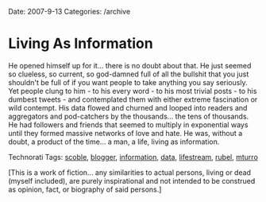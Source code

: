 Date: 2007-9-13
Categories: /archive

# Living As Information

He opened himself up for it... there is no doubt about that.  He just seemed so clueless, so current, so god-damned full of all the bullshit that you just shouldn't be full of if you want people to take anything you say seriously.  Yet people clung to him - to his every word - to his most trivial posts - to his dumbest tweets - and contemplated them with either extreme fascination or wild contempt.  His data flowed and churned and looped into readers and aggregators and pod-catchers by the thousands... the tens of thousands.  He had followers and friends that seemed to multiply in exponential ways until they formed massive networks of love and hate.  He was, without a doubt, a product of the time... a man, a life, living as information.

<!-- Technorati Tags Start -->
<p>Technorati Tags:
<a href="http://technorati.com/tag/scoble" rel="tag">scoble</a>, <a href="http://technorati.com/tag/blogger" rel="tag">blogger</a>, <a href="http://technorati.com/tag/information" rel="tag">information</a>, <a href="http://technorati.com/tag/data" rel="tag">data</a>, <a href="http://technorati.com/tag/lifestream" rel="tag">lifestream</a>,
<a href="http://technorati.com/tag/rubel" rel="tag">rubel</a>,
<a href="http://technorati.com/tag/mturro" rel="tag">mturro</a>
</p>
<!-- Technorati Tags End -->

[This is a work of fiction... any similarities to actual persons, living or dead (myself included), are purely inspirational and not intended to be construed as opinion, fact, or biography of said persons.] 
